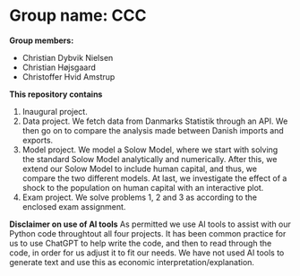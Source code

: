# Group name: CCC

**Group members:**
- Christian Dybvik Nielsen
- Christian Højsgaard 
- Christoffer Hvid Amstrup

**This repository contains**
1. Inaugural project. 
2. Data project. We fetch data from Danmarks Statistik through an API. We then go on to compare the analysis made between Danish imports and exports.
3. Model project. We model a Solow Model, where we start with solving the standard Solow Model analytically and numerically. After this, we extend our Solow Model to include human capital, and thus, we compare the two different models. At last, we investigate the effect of a shock to the population on human capital with an interactive plot.
4. Exam project. We solve problems 1, 2 and 3 as according to the enclosed exam assignment.

**Disclaimer on use of AI tools**
As permitted we use AI tools to assist with our Python code throughtout all four projects. It has been common practice for us to use ChatGPT to help write the code, and then to read through the code, in order for us adjust it to fit our needs. We have not used AI tools to generate text and use this as economic interpretation/explanation.

